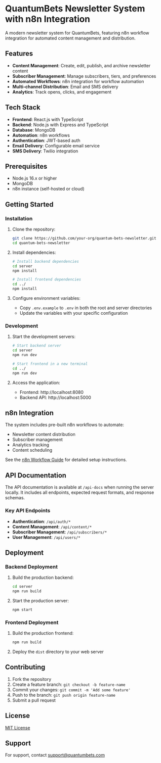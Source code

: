 # QuantumBets Newsletter System with n8n Integration

A modern newsletter system for QuantumBets, featuring n8n workflow integration for automated content management and distribution.

## Features

- **Content Management**: Create, edit, publish, and archive newsletter content
- **Subscriber Management**: Manage subscribers, tiers, and preferences
- **Automated Workflows**: n8n integration for workflow automation
- **Multi-channel Distribution**: Email and SMS delivery
- **Analytics**: Track opens, clicks, and engagement

## Tech Stack

- **Frontend**: React.js with TypeScript
- **Backend**: Node.js with Express and TypeScript
- **Database**: MongoDB
- **Automation**: n8n workflows
- **Authentication**: JWT-based auth
- **Email Delivery**: Configurable email service
- **SMS Delivery**: Twilio integration

## Prerequisites

- Node.js 16.x or higher
- MongoDB
- n8n instance (self-hosted or cloud)

## Getting Started

### Installation

1. Clone the repository:
   ```bash
   git clone https://github.com/your-org/quantum-bets-newsletter.git
   cd quantum-bets-newsletter
   ```

2. Install dependencies:
   ```bash
   # Install backend dependencies
   cd server
   npm install

   # Install frontend dependencies
   cd ../
   npm install
   ```

3. Configure environment variables:
   - Copy `.env.example` to `.env` in both the root and server directories
   - Update the variables with your specific configuration

### Development

1. Start the development servers:
   ```bash
   # Start backend server
   cd server
   npm run dev

   # Start frontend in a new terminal
   cd ../
   npm run dev
   ```

2. Access the application:
   - Frontend: http://localhost:8080
   - Backend API: http://localhost:5000

## n8n Integration

The system includes pre-built n8n workflows to automate:

- Newsletter content distribution
- Subscriber management
- Analytics tracking
- Content scheduling

See the [n8n Workflow Guide](./docs/n8n-workflow-guide.md) for detailed setup instructions.

## API Documentation

The API documentation is available at `/api-docs` when running the server locally. It includes all endpoints, expected request formats, and response schemas.

### Key API Endpoints

- **Authentication**: `/api/auth/*`
- **Content Management**: `/api/content/*`
- **Subscriber Management**: `/api/subscribers/*`
- **User Management**: `/api/users/*`

## Deployment

### Backend Deployment

1. Build the production backend:
   ```bash
   cd server
   npm run build
   ```

2. Start the production server:
   ```bash
   npm start
   ```

### Frontend Deployment

1. Build the production frontend:
   ```bash
   npm run build
   ```

2. Deploy the `dist` directory to your web server

## Contributing

1. Fork the repository
2. Create a feature branch: `git checkout -b feature-name`
3. Commit your changes: `git commit -m 'Add some feature'`
4. Push to the branch: `git push origin feature-name`
5. Submit a pull request

## License

[MIT License](LICENSE)

## Support

For support, contact support@quantumbets.com
